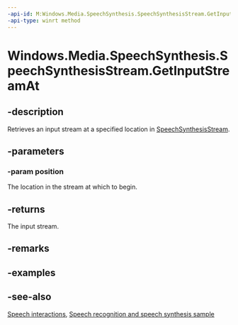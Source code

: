 ```yaml
---
-api-id: M:Windows.Media.SpeechSynthesis.SpeechSynthesisStream.GetInputStreamAt(System.UInt64)
-api-type: winrt method
---
```


<!-- Method syntax
public Windows.Storage.Streams.IInputStream GetInputStreamAt(System.UInt64 position)
-->

# Windows.Media.SpeechSynthesis.SpeechSynthesisStream.GetInputStreamAt

## -description
Retrieves an input stream at a specified location in [SpeechSynthesisStream](speechsynthesisstream.md).

## -parameters
### -param position
The location in the stream at which to begin.

## -returns
The input stream.

## -remarks

## -examples

## -see-also
[Speech interactions](https://docs.microsoft.com/windows/uwp/design/input/speech-interactions), [Speech recognition and speech synthesis sample](https://github.com/Microsoft/Windows-universal-samples/tree/master/Samples/SpeechRecognitionAndSynthesis)
